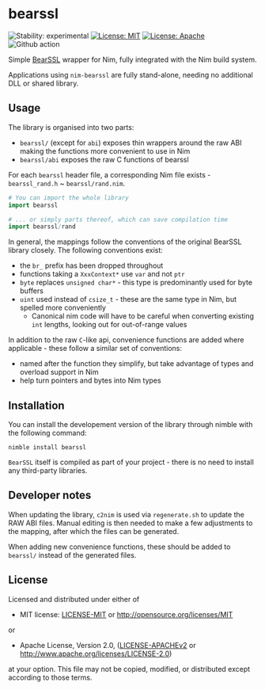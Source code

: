# bearssl

![Stability: experimental](https://img.shields.io/badge/stability-experimental-orange.svg)
[![License: MIT](https://img.shields.io/badge/License-MIT-blue.svg)](https://opensource.org/licenses/MIT)
[![License: Apache](https://img.shields.io/badge/License-Apache%202.0-blue.svg)](https://opensource.org/licenses/Apache-2.0)
![Github action](https://github.com/status-im/nim-bearssl/workflows/CI/badge.svg)

Simple [BearSSL](https://bearssl.org/) wrapper for Nim, fully integrated with the Nim build system.

Applications using `nim-bearssl` are fully stand-alone, needing no additional DLL or shared library.

## Usage

The library is organised into two parts:

* `bearssl/` (except for `abi`) exposes thin wrappers around the raw ABI making the functions more convenient to use in Nim
* `bearssl/abi` exposes the raw C functions of bearssl

For each `bearssl` header file, a corresponding Nim file exists - `bearssl_rand.h` ~ `bearssl/rand.nim`.

```nim
# You can import the whole library
import bearssl

# ... or simply parts thereof, which can save compilation time
import bearssl/rand
```

In general, the mappings follow the conventions of the original BearSSL library closely. The following conventions exist:

* the `br_` prefix has been dropped throughout
* functions taking a `XxxContext*` use `var` and not `ptr`
* `byte` replaces `unsigned char*` - this type is predominantly used for byte buffers
* `uint` used instead of `csize_t` - these are the same type in Nim, but spelled more conveniently
  * Canonical nim code will have to be careful when converting existing `int` lengths, looking out for out-of-range values

In addition to the raw `C`-like api, convenience functions are added where applicable - these follow a similar set of conventions:

* named after the function they simplify, but take advantage of types and overload support in Nim
* help turn pointers and bytes into Nim types

## Installation

You can install the developement version of the library through nimble with the following command:

```
nimble install bearssl
```

`BearSSL` itself is compiled as part of your project - there is no need to install any third-party libraries.

## Developer notes

When updating the library, `c2nim` is used via `regenerate.sh` to update the RAW ABI files. Manual editing is then needed to make a few adjustments to the mapping, after which the files can be generated.

When adding new convenience functions, these should be added to `bearssl/` instead of the generated files.

## License

Licensed and distributed under either of

* MIT license: [LICENSE-MIT](LICENSE-MIT) or http://opensource.org/licenses/MIT

or

* Apache License, Version 2.0, ([LICENSE-APACHEv2](LICENSE-APACHEv2) or http://www.apache.org/licenses/LICENSE-2.0)

at your option. This file may not be copied, modified, or distributed except according to those terms.
